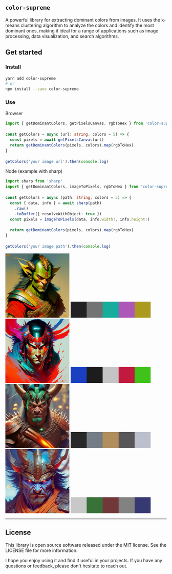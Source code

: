 ## `color-supreme`

A powerful library for extracting dominant colors from images. It uses the k-means clustering algorithm to analyze the colors and identify the most dominant ones, making it ideal for a range of applications such as image processing, data visualization, and search algorithms.

## Get started

### Install

```bash
yarn add color-supreme
# or
npm install --save color-supreme
```

### Use

Browser

```typescript
import { getDominantColors, getPixelsCanvas, rgbToHex } from 'color-supreme'

const getColors = async (url: string, colors = 5) => {
  const pixels = await getPixelsCanvas(url)
  return getDominantColors(pixels, colors).map(rgbToHex)
}

getColors('your image url').then(console.log)
```

Node (example with sharp)

```typescript
import sharp from 'sharp'
import { getDominantColors, imageToPixels, rgbToHex } from 'color-supreme'

const getColors = async (path: string, colors = 5) => {
  const { data, info } = await sharp(path)
    .raw()
    .toBuffer({ resolveWithObject: true })
  const pixels = imageToPixels(data, info.width!, info.height!)

  return getDominantColors(pixels, colors).map(rgbToHex)
}

getColors('your image path').then(console.log)
```

<!-- START GENERATED CONTENT -->

  <img src="images/dreamlikeartheadandshoulde_13717361.png" alt="Example Image" width="200" height="200">
  <img src="images/generated/dreamlikeartheadandshoulde_13717361.png" alt="Example Image swatch" >

  <img src="images/dreamlikeartheadandshoulde_31881958.png" alt="Example Image" width="200" height="200">
  <img src="images/generated/dreamlikeartheadandshoulde_31881958.png" alt="Example Image swatch" >

  <img src="images/dreamlikeartheadandshoulde_50300776.png" alt="Example Image" width="200" height="200">
  <img src="images/generated/dreamlikeartheadandshoulde_50300776.png" alt="Example Image swatch" >

  <img src="images/dreamlikeartheadandshoulde_88640242.png" alt="Example Image" width="200" height="200">
  <img src="images/generated/dreamlikeartheadandshoulde_88640242.png" alt="Example Image swatch" >
  
<!-- END GENERATED CONTENT -->

---

## License

This library is open source software released under the MIT license. See the LICENSE file for more information.

I hope you enjoy using it and find it useful in your projects. If you have any questions or feedback, please don't hesitate to reach out.
